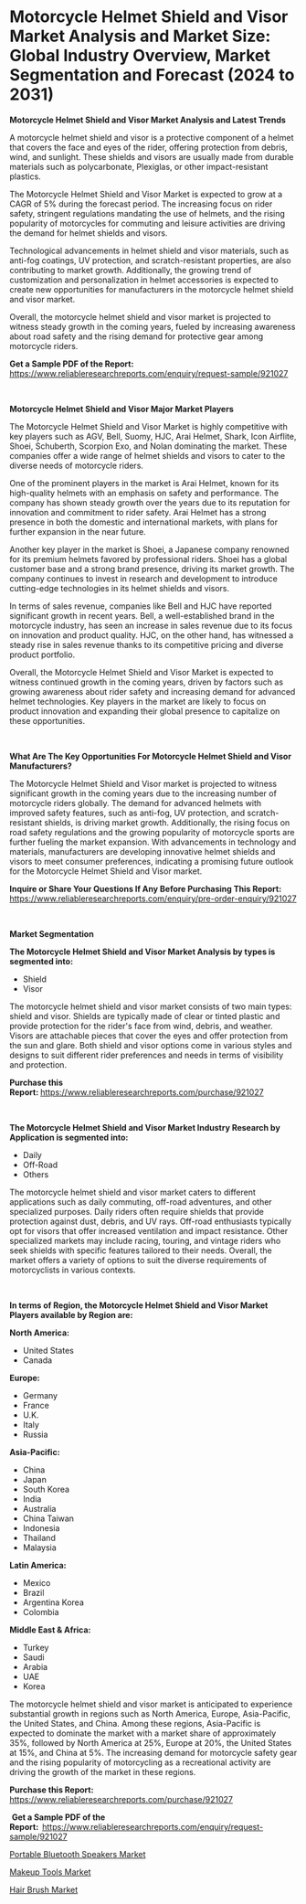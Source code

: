 <p><h1>Motorcycle Helmet Shield and Visor Market Analysis and Market Size: Global Industry Overview, Market Segmentation and Forecast (2024 to 2031)</h1></p><p><strong>Motorcycle Helmet Shield and Visor Market Analysis and Latest Trends</strong></p>
<p><p>A motorcycle helmet shield and visor is a protective component of a helmet that covers the face and eyes of the rider, offering protection from debris, wind, and sunlight. These shields and visors are usually made from durable materials such as polycarbonate, Plexiglas, or other impact-resistant plastics.</p><p>The Motorcycle Helmet Shield and Visor Market is expected to grow at a CAGR of 5% during the forecast period. The increasing focus on rider safety, stringent regulations mandating the use of helmets, and the rising popularity of motorcycles for commuting and leisure activities are driving the demand for helmet shields and visors. </p><p>Technological advancements in helmet shield and visor materials, such as anti-fog coatings, UV protection, and scratch-resistant properties, are also contributing to market growth. Additionally, the growing trend of customization and personalization in helmet accessories is expected to create new opportunities for manufacturers in the motorcycle helmet shield and visor market.</p><p>Overall, the motorcycle helmet shield and visor market is projected to witness steady growth in the coming years, fueled by increasing awareness about road safety and the rising demand for protective gear among motorcycle riders.</p></p>
<p><strong>Get a Sample PDF of the Report:&nbsp;</strong> <a href="https://www.reliableresearchreports.com/enquiry/request-sample/921027">https://www.reliableresearchreports.com/enquiry/request-sample/921027</a></p>
<p>&nbsp;</p>
<p><strong>Motorcycle Helmet Shield and Visor Major Market Players</strong></p>
<p><p>The Motorcycle Helmet Shield and Visor Market is highly competitive with key players such as AGV, Bell, Suomy, HJC, Arai Helmet, Shark, Icon Airflite, Shoei, Schuberth, Scorpion Exo, and Nolan dominating the market. These companies offer a wide range of helmet shields and visors to cater to the diverse needs of motorcycle riders.</p><p>One of the prominent players in the market is Arai Helmet, known for its high-quality helmets with an emphasis on safety and performance. The company has shown steady growth over the years due to its reputation for innovation and commitment to rider safety. Arai Helmet has a strong presence in both the domestic and international markets, with plans for further expansion in the near future.</p><p>Another key player in the market is Shoei, a Japanese company renowned for its premium helmets favored by professional riders. Shoei has a global customer base and a strong brand presence, driving its market growth. The company continues to invest in research and development to introduce cutting-edge technologies in its helmet shields and visors.</p><p>In terms of sales revenue, companies like Bell and HJC have reported significant growth in recent years. Bell, a well-established brand in the motorcycle industry, has seen an increase in sales revenue due to its focus on innovation and product quality. HJC, on the other hand, has witnessed a steady rise in sales revenue thanks to its competitive pricing and diverse product portfolio.</p><p>Overall, the Motorcycle Helmet Shield and Visor Market is expected to witness continued growth in the coming years, driven by factors such as growing awareness about rider safety and increasing demand for advanced helmet technologies. Key players in the market are likely to focus on product innovation and expanding their global presence to capitalize on these opportunities.</p></p>
<p>&nbsp;</p>
<p><strong>What Are The Key Opportunities For Motorcycle Helmet Shield and Visor Manufacturers?</strong></p>
<p><p>The Motorcycle Helmet Shield and Visor market is projected to witness significant growth in the coming years due to the increasing number of motorcycle riders globally. The demand for advanced helmets with improved safety features, such as anti-fog, UV protection, and scratch-resistant shields, is driving market growth. Additionally, the rising focus on road safety regulations and the growing popularity of motorcycle sports are further fueling the market expansion. With advancements in technology and materials, manufacturers are developing innovative helmet shields and visors to meet consumer preferences, indicating a promising future outlook for the Motorcycle Helmet Shield and Visor market.</p></p>
<p><strong>Inquire or Share Your Questions If Any Before Purchasing This Report:</strong> <a href="https://www.reliableresearchreports.com/enquiry/pre-order-enquiry/921027">https://www.reliableresearchreports.com/enquiry/pre-order-enquiry/921027</a></p>
<p>&nbsp;</p>
<p><strong>Market Segmentation</strong></p>
<p><strong>The Motorcycle Helmet Shield and Visor Market Analysis by types is segmented into:</strong></p>
<p><ul><li>Shield</li><li>Visor</li></ul></p>
<p><p>The motorcycle helmet shield and visor market consists of two main types: shield and visor. Shields are typically made of clear or tinted plastic and provide protection for the rider's face from wind, debris, and weather. Visors are attachable pieces that cover the eyes and offer protection from the sun and glare. Both shield and visor options come in various styles and designs to suit different rider preferences and needs in terms of visibility and protection.</p></p>
<p><strong>Purchase this Report:&nbsp;</strong><a href="https://www.reliableresearchreports.com/purchase/921027">https://www.reliableresearchreports.com/purchase/921027</a></p>
<p>&nbsp;</p>
<p><strong>The Motorcycle Helmet Shield and Visor Market Industry Research by Application is segmented into:</strong></p>
<p><ul><li>Daily</li><li>Off-Road</li><li>Others</li></ul></p>
<p><p>The motorcycle helmet shield and visor market caters to different applications such as daily commuting, off-road adventures, and other specialized purposes. Daily riders often require shields that provide protection against dust, debris, and UV rays. Off-road enthusiasts typically opt for visors that offer increased ventilation and impact resistance. Other specialized markets may include racing, touring, and vintage riders who seek shields with specific features tailored to their needs. Overall, the market offers a variety of options to suit the diverse requirements of motorcyclists in various contexts.</p></p>
<p>&nbsp;</p>
<p><strong>In terms of Region, the Motorcycle Helmet Shield and Visor Market Players available by Region are:</strong></p>
<p>
    <p> <strong> North America: </strong>
        <ul>
            <li>United States</li>
            <li>Canada</li>
        </ul>
        </p> 
    <p> <strong> Europe: </strong>
        <ul>
            <li>Germany</li>
            <li>France</li>
            <li>U.K.</li>
            <li>Italy</li>
            <li>Russia</li>
        </ul>
        </p> 
    <p> <strong> Asia-Pacific: </strong>
        <ul>
            <li>China</li>
            <li>Japan</li>
            <li>South Korea</li>
            <li>India</li>
            <li>Australia</li>
            <li>China Taiwan</li>
            <li>Indonesia</li>
            <li>Thailand</li>
            <li>Malaysia</li>
        </ul>
        </p> 
    <p> <strong> Latin America: </strong>
        <ul>
            <li>Mexico</li>
            <li>Brazil</li>
            <li>Argentina Korea</li>
            <li>Colombia</li>
        </ul>
        </p> 
    <p> <strong> Middle East & Africa: </strong>
        <ul>
            <li>Turkey</li>
            <li>Saudi</li>
            <li>Arabia</li>
            <li>UAE</li>
            <li>Korea</li>
        </ul>
    </p>
    </p>
<p><p>The motorcycle helmet shield and visor market is anticipated to experience substantial growth in regions such as North America, Europe, Asia-Pacific, the United States, and China. Among these regions, Asia-Pacific is expected to dominate the market with a market share of approximately 35%, followed by North America at 25%, Europe at 20%, the United States at 15%, and China at 5%. The increasing demand for motorcycle safety gear and the rising popularity of motorcycling as a recreational activity are driving the growth of the market in these regions.</p></p>
<p><strong>Purchase this Report: </strong><a href="https://www.reliableresearchreports.com/purchase/921027">https://www.reliableresearchreports.com/purchase/921027</a></p>
<p>&nbsp;<strong>Get a Sample PDF of the Report:&nbsp;&nbsp;</strong><a href="https://www.reliableresearchreports.com/enquiry/request-sample/921027">https://www.reliableresearchreports.com/enquiry/request-sample/921027</a></p>
<p><strong></strong></p>
<p><p><a href="https://github.com/RoccoManning/Market-Research-Report-List-4/blob/main/portable-bluetooth-speakers-market.md">Portable Bluetooth Speakers Market</a></p><p><a href="https://github.com/kufem1/Market-Research-Report-List-1/blob/main/makeup-tools-market.md">Makeup Tools Market</a></p><p><a href="https://github.com/singletonthaxterkelliehr2df/Market-Research-Report-List-1/blob/main/hair-brush-market.md">Hair Brush Market</a></p></p>